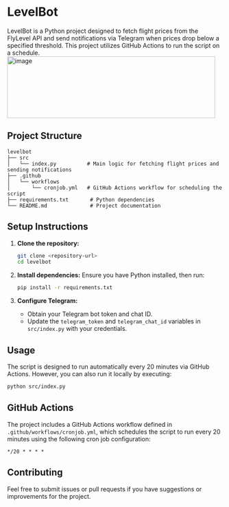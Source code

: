 # LevelBot

LevelBot is a Python project designed to fetch flight prices from the FlyLevel API and send notifications via Telegram when prices drop below a specified threshold. This project utilizes GitHub Actions to run the script on a schedule.
<img width="485" height="144" alt="image" src="https://github.com/user-attachments/assets/76ea6554-1fd8-4a7e-a56d-45bad22eda55" />

## Project Structure

```
levelbot
├── src
│   └── index.py          # Main logic for fetching flight prices and sending notifications
├── .github
│   └── workflows
│       └── cronjob.yml   # GitHub Actions workflow for scheduling the script
├── requirements.txt       # Python dependencies
└── README.md              # Project documentation
```

## Setup Instructions

1. **Clone the repository:**
   ```bash
   git clone <repository-url>
   cd levelbot
   ```

2. **Install dependencies:**
   Ensure you have Python installed, then run:
   ```bash
   pip install -r requirements.txt
   ```

3. **Configure Telegram:**
   - Obtain your Telegram bot token and chat ID.
   - Update the `telegram_token` and `telegram_chat_id` variables in `src/index.py` with your credentials.

## Usage

The script is designed to run automatically every 20 minutes via GitHub Actions. However, you can also run it locally by executing:

```bash
python src/index.py
```

## GitHub Actions

The project includes a GitHub Actions workflow defined in `.github/workflows/cronjob.yml`, which schedules the script to run every 20 minutes using the following cron job configuration:

```
*/20 * * * *
```

## Contributing

Feel free to submit issues or pull requests if you have suggestions or improvements for the project.
